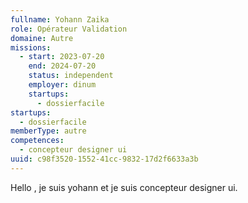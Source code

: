 ```yaml
---
fullname: Yohann Zaika
role: Opérateur Validation
domaine: Autre
missions:
  - start: 2023-07-20
    end: 2024-07-20
    status: independent
    employer: dinum
    startups:
      - dossierfacile
startups:
  - dossierfacile
memberType: autre
competences:
  - concepteur designer ui
uuid: c98f3520-1552-41cc-9832-17d2f6633a3b
---
```

Hello , je suis yohann et je suis concepteur designer ui.
